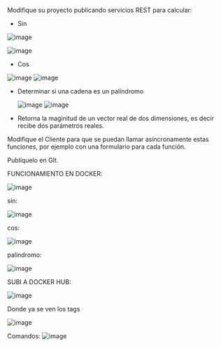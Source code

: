 Modifique su proyecto publicando servicios REST para calcular:

- Sin

![image](https://github.com/danielsperezb/BonoParcialArep/assets/101849347/b176e4a3-6a64-4af9-be35-f6b10a2d1577)

![image](https://github.com/danielsperezb/BonoParcialArep/assets/101849347/def8af36-03b2-4f50-ac4a-c3fb39444166)



- Cos

![image](https://github.com/danielsperezb/BonoParcialArep/assets/101849347/2320080f-ef90-4d01-bb89-ff5c7c6fc0df)
![image](https://github.com/danielsperezb/BonoParcialArep/assets/101849347/1824602d-c4e2-485e-9b61-45b73df055b4)


- Determinar si una cadena es un palíndromo

  ![image](https://github.com/danielsperezb/BonoParcialArep/assets/101849347/1114737d-b2f9-4c09-a39e-80cec0272835)
![image](https://github.com/danielsperezb/BonoParcialArep/assets/101849347/bd27a604-0cec-4e81-a6e5-31f1ea71ff6a)


- Retorna la maginitud de un vector real de dos dimensiones, es decir recibe dos parámetros reales.


Modifique el Cliente para que se puedan llamar asíncronamente estas funciones, por ejemplo con una formulario para cada función.



Publíquelo en GIt.


FUNCIONAMIENTO EN DOCKER:


![image](https://github.com/danielsperezb/BonoParcialArep/assets/101849347/1953a4df-99b8-4126-ab37-fd1e38419c3d)

sin:

![image](https://github.com/danielsperezb/BonoParcialArep/assets/101849347/5c210e27-01e0-4c42-8d34-6859508b0ba7)


cos:

![image](https://github.com/danielsperezb/BonoParcialArep/assets/101849347/5caa9b28-e076-4c54-bba8-2824e6e5ae03)

palindromo:

![image](https://github.com/danielsperezb/BonoParcialArep/assets/101849347/f92fc527-ac66-4c5f-b658-0ffe9fa13884)


SUBI A DOCKER HUB:

![image](https://github.com/danielsperezb/BonoParcialArep/assets/101849347/91042833-d1f3-479e-bb2a-b29f4224db60)

Donde ya se ven los tags

![image](https://github.com/danielsperezb/BonoParcialArep/assets/101849347/b50c33c4-b25f-47a7-9fe3-e3db03fd25d3)


Comandos: 
![image](https://github.com/danielsperezb/BonoParcialArep/assets/101849347/cd6d74ab-c3a8-492c-82e3-66737fb636c6)



